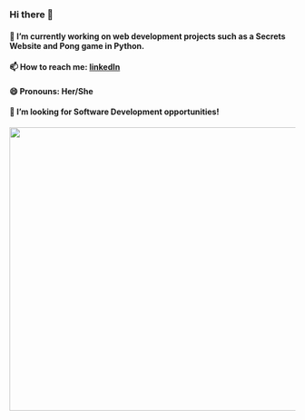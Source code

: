 ### Hi there 👋
#### 🔭 I’m currently working on web development projects such as a Secrets Website and Pong game in Python.
#### 📫 How to reach me: [linkedIn](https://www.linkedin.com/in/arvakagdi/) 
#### 😄 Pronouns: Her/She
#### 👯 I’m looking for Software Development opportunities!

<p align="center" >
  <img width = 800 height = 500 src="https://media.giphy.com/media/RbDKaczqWovIugyJmW/giphy.gif">
</p>


